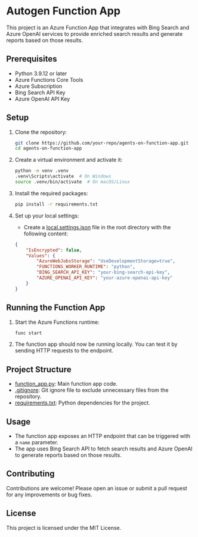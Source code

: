 # Autogen Function App

This project is an Azure Function App that integrates with Bing Search and Azure OpenAI services to provide enriched search results and generate reports based on those results.

## Prerequisites

- Python 3.9.12 or later
- Azure Functions Core Tools
- Azure Subscription
- Bing Search API Key
- Azure OpenAI API Key

## Setup

1. Clone the repository:
    ```sh
    git clone https://github.com/your-repo/agents-on-function-app.git
    cd agents-on-function-app
    ```

2. Create a virtual environment and activate it:
    ```sh
    python -m venv .venv
    .venv\Scripts\activate  # On Windows
    source .venv/bin/activate  # On macOS/Linux
    ```

3. Install the required packages:
    ```sh
    pip install -r requirements.txt
    ```

4. Set up your local settings:
    - Create a [local.settings.json](http://_vscodecontentref_/0) file in the root directory with the following content:
    ```json
    {
        "IsEncrypted": false,
        "Values": {
            "AzureWebJobsStorage": "UseDevelopmentStorage=true",
            "FUNCTIONS_WORKER_RUNTIME": "python",
            "BING_SEARCH_API_KEY": "your-bing-search-api-key",
            "AZURE_OPENAI_API_KEY": "your-azure-openai-api-key"
        }
    }
    ```

## Running the Function App

1. Start the Azure Functions runtime:
    ```sh
    func start
    ```

2. The function app should now be running locally. You can test it by sending HTTP requests to the endpoint.

## Project Structure

- [function_app.py](http://_vscodecontentref_/1): Main function app code.
- [.gitignore](http://_vscodecontentref_/2): Git ignore file to exclude unnecessary files from the repository.
- [requirements.txt](http://_vscodecontentref_/3): Python dependencies for the project.

## Usage

- The function app exposes an HTTP endpoint that can be triggered with a `name` parameter.
- The app uses Bing Search API to fetch search results and Azure OpenAI to generate reports based on those results.

## Contributing

Contributions are welcome! Please open an issue or submit a pull request for any improvements or bug fixes.

## License

This project is licensed under the MIT License.
